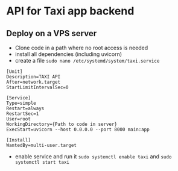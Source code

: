 # API for Taxi app backend

## Deploy on a VPS server
- Clone code in a path where no root access is needed
- install all dependencies (including uvicorn)
- create a file `sudo nano /etc/systemd/system/taxi.service`


```
[Unit]
Description=TAXI API
After=network.target
StartLimitIntervalSec=0

[Service]
Type=simple
Restart=always
RestartSec=1
User=root
WorkingDirectory={Path to code in server}
ExecStart=uvicorn --host 0.0.0.0 --port 8000 main:app

[Install]
WantedBy=multi-user.target
```

- enable service and run it `sudo systemctl enable taxi` and `sudo systemctl start taxi`